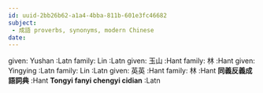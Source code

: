 ```yaml
---
id: uuid-2bb26b62-a1a4-4bba-811b-601e3fc46682
subject: 
 - 成語 proverbs, synonyms, modern Chinese
date: 
---
```


given: Yushan :Latn
family: Lin :Latn
given: 玉山 :Hant
family: 林 :Hant
given: Yingying :Latn
family: Lin :Latn
given: 英英 :Hant
family: 林 :Hant
**同義反義成語詞典** :Hant
**Tongyi fanyi chengyi cidian** :Latn